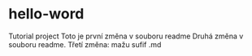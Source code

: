 # hello-word
Tutorial project
Toto je první změna v souboru readme
Druhá změna v souboru readme.
Třetí změna: mažu sufif .md 
